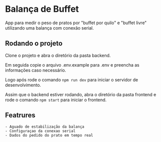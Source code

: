 # Balança de Buffet

App para medir o peso de pratos por "buffet por quilo" e "buffet livre" utilizando uma balança com conexão serial.

## Rodando o projeto

Clone o projeto e abra o diretório da pasta backend.

Em seguida copie o arquivo .env.example para .env e preencha as informações caso necessário.

Logo após rode o comando ```npm run dev``` para iniciar o servidor de desenvolvimento.

Assim que o backend estiver rodando, abra o diretório da pasta frontend e rode o comando ```npm start``` para iniciar o frontend.

## Featrures
    - Aguado de estabilização da balança
    - Configuraçao da conexao serial
    - Dados do pedido do prato em tempo real